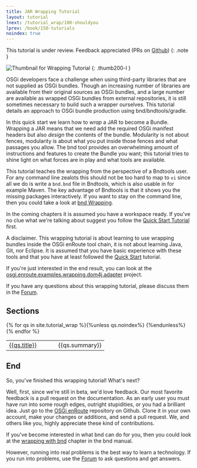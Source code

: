 ```yaml
---
title: JAR Wrapping Tutorial
layout: tutorial
lnext: /tutorial_wrap/100-shouldyou
lprev: /book/150-tutorials
noindex: true
---
```


This tutorial is under review. Feedback appreciated (PRs on [Github](https://github.com/osgi/osgi.enroute.site/pulls))
{: .note }

![Thumbnail for Wrapping Tutorial](img/program.png)
{: .thumb200-l }

OSGi developers face a challenge when using third-party libraries that are not supplied as OSGi bundles. Though an increasing number of libraries are available from their original sources as OSGi bundles, and a large number are available as wrapped OSGi bundles from external repositories, it is still sometimes necessary to build such a wrapper ourselves. This tutorial details an approach to OSGi bundle production using bnd/bndtools/gradle. 

In this quick start we learn how to _wrap_ a JAR to become a Bundle. Wrapping a JAR means that we need add the required OSGi manifest headers but also _design_ the contents of the bundle. Modularity is not about fences, modularity is about what you put inside those fences and what passages you allow. The bnd tool provides an overwhelming amount of instructions and features to create the Bundle you want; this tutorial tries to shine light on what forces are in play and what tools are available.

This tutorial teaches the wrapping from the perspective of a Bndtools user. For any command line zealots this should not be too hard to map to `vi` since all we do is write a `bnd.bnd` file in Bndtools, which is also usable in for example Maven. The key advantage of Bndtools is that it shows you the missing packages interactively. If you want to stay on the command line, then you could take a look at [bnd Wrapping](http://bnd.bndtools.org/chapters/390-wrapping.html).

In the coming chapters it is assumed you have a workspace ready. If you've no clue what we're talking about suggest you follow the [Quick Start Tutorial](/qs/050-start.html) first.

A disclaimer. This wrapping tutorial is about learning to use wrapping bundles inside the OSGi enRoute tool chain, it is not about learning Java, Git, nor Eclipse. It is assumed that you have basic experience with these tools and that you have at least followed the [Quick Start] tutorial.

If you're just interested in the end result, you can look at the [osgi.enroute.examples.wrapping.dom4j.adapter](https://github.com/osgi/osgi.enroute.examples/tree/master/osgi.enroute.examples.wrapping.dom4j.adapter) project.

If you have any questions about this wrapping tutorial, please discuss them in the [Forum].

## Sections

<div>
<table>
	<colgroup>
		<col style="width:50%">
		<col style="width:50%">
	</colgroup>
	<tbody>
{% for qs in site.tutorial_wrap %}{%unless qs.noindex%}<tr><td><a href="{{qs.url}}">{{qs.title}}</a></td><td>{{qs.summary}}</td></tr>
{%endunless%}{% endfor %}
	</tbody>
</table>
</div>


## End

So, you've finished this wrapping tutorial! What's next?

Well, first, since we're still in beta, we'd love feedback. Our most favorite feedback is a pull request on the documentation. As an early user you must have run into some rough edges, outright stupidities, or you had a brilliant idea. Just go to the [OSGi enRoute][enroute-doc] repository on Github. Clone it in your own account, make your changes or additions, and send a pull request. We, and others like you, highly appreciate these kind of contributions.

If you've become interested in what bnd can do for you, then you could look at the [wrapping with bnd] chapter in the bnd manual.

However, running into real problems is the best way to learn a technology. If you run into problems, use the [Forum][forum] to ask questions and get answers.

[forum]: /forum.html
[enroute-doc]: https://github.com/osgi/osgi.enroute.site

[Quick Start]: /tutorial_qs/050-start
[wrapping with bnd]: http://bnd.bndtools.org/chapters/390-wrapping.html
[DOM4J]: http://jpm4j.org/#!/p/org.jdom/jdom
[JPM4J]: http://jpm4j.org/
[-conditionalpackage]: http://bnd.bndtools.org/instructions/conditionalpackage.html
[blog]: http://njbartlett.name/2014/05/26/static-linking.html
[133 Service Loader Mediator Specification]: http://blog.osgi.org/2013/02/javautilserviceloader-in-osgi.html
[semanticaly versioned]: http://bnd.bndtools.org/chapters/170-versioning.html 
[135.3 osgi.contract Namespace]: http://blog.osgi.org/2013/08/osgi-contracts-wonkish.html
[BSD style license]: http://dom4j.sourceforge.net/dom4j-1.6.1/license.html
[supernodes of small worlds]: https://en.wikipedia.org/wiki/Small-world_network
[OSGiSemVer]: https://www.osgi.org/wp-content/uploads/SemanticVersioning.pdf
[osgi.enroute.examples.wrapping.dom4j.adapter]: https://github.com/osgi/osgi.enroute.examples/osgi.enroute.examples.wrapping.dom4j.adapter